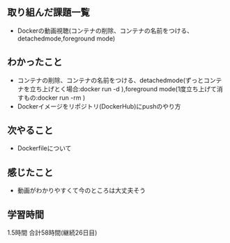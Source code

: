 ## 取り組んだ課題一覧
- Dockerの動画視聴(コンテナの削除、コンテナの名前をつける、detachedmode,foreground mode)
## わかったこと
- コンテナの削除、コンテナの名前をつける、detachedmode(ずっとコンテナを立ち上げとく場合:docker run -d <image>),foreground mode(1度立ち上げて消すもの:docker run -rm <image>)
- Dockerイメージをリポジトリ(DockerHub)にpushのやり方
## 次やること 
- Dockerfileについて
## 感じたこと
- 動画がわかりやすくて今のところは大丈夫そう


## 学習時間
1.5時間
合計58時間(継続26日目)
